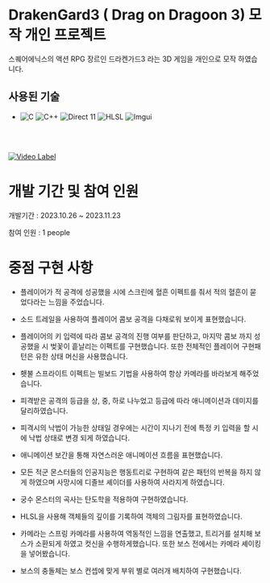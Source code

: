 # DrakenGard3 ( Drag on Dragoon 3) 모작 개인 프로젝트

스퀘어에닉스의 액션 RPG 장르인 드라켄가드3 라는 3D 게임을 개인으로 모작 하였습니다.

## 사용된 기술
-   ![C](https://img.shields.io/badge/C%20-%232370ED.svg?&logo=c&logoColor=white)
 ![C++](https://img.shields.io/badge/C++%20-%2300599C.svg?&logo=c%2B%2B&logoColor=white)
 ![Direct 11](https://img.shields.io/badge/Direct%2011%20-%236DA252.svg?&logo=Direct11&logoColor=white)
 ![HLSL](https://img.shields.io/badge/HLSL%20-%236DA252.svg?&logo=HLSL&logoColor=white)
 ![Imgui](https://img.shields.io/badge/Imgui%20-%23F94877.svg?&logo=Imgui&logoColor=white)

<br>
<br/>

<!--프로젝트 대문 -->
[![Video Label](https://ifh.cc/g/mTRklo.jpg)](https://youtu.be/E9E7zZkeh3M?t=652)

# 개발 기간 및 참여 인원
   
 개발기간 : 2023.10.26 ~ 2023.11.23
   
 참여 인원 : 1 people

# 중점 구현 사항

- 플레이어가 적 공격에 성공했을 시에 스크린에 혈흔 이펙트를 줘서 적의 혈흔이 묻었다라는 느낌을 주었습니다.
  
- 소드 트레일을 사용하여 플레이어 콤보 공격을 다채로워 보이게 표현했습니다.
  
- 플레이어의 키 입력에 따라 콤보 공격의 진행 여부를 판단하고, 마지막 콤보 까지 성공했을 시 벚꽃이 흩날리는 이펙트를 구현했습니다.
  또한 전체적인 플레이어 구현패턴은 유한 상태 머신을 사용했습니다.
  
- 횃불 스프라이트 이펙트는 빌보드 기법을 사용하여 항상 카메라를 바라보게 해주었습니다.
  
- 피격받은 공격의 등급을 상, 중, 하로 나누었고 등급에 따라 애니메이션과 데미지를 달리하였습니다.
  
- 피격시의 낙법이 가능한 상태일 경우에는 시간이 지나기 전에 특정 키 입력을 할 시에 낙법 상태로 변경 되게 하였습니다.
  
- 애니메이션 보간을 통해 자연스러운 애니메이션 흐름을 표현했습니다.
  
- 모든 적군 몬스터들의 인공지능은 행동트리로 구현하여 같은 패턴의 반복을 하지 않게 하였으며 사망시에 디졸브 셰이더를 사용하여 사라지게 하였습니다.
  
- 궁수 몬스터의 곡사는 탄도학을 적용하여 구현하였습니다.
  
- HLSL을 사용해 객체들의 깊이를 기록하여 객체의 그림자를 표현하였습니다.
  
- 카메라는 스프링 카메라를 사용하여 역동적인 느낌을 연출했고, 트리거를 설치해 보스가 소환되게 하였고 컷신을 수행하게했습니다.
  또한 보스 전에서는 카메라 셰이킹을 넣어봤습니다.
  
- 보스의 충돌체는 보스 컨셉에 맞게 부위 별로 여러개 배치하여 구현했습니다.


